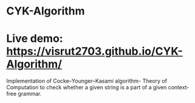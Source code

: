 # CYK-Algorithm
# Live demo: https://visrut2703.github.io/CYK-Algorithm/
Implementation of Cocke–Younger–Kasami algorithm- Theory of Computation to check whether a given string is a part of a given context-free grammar.
